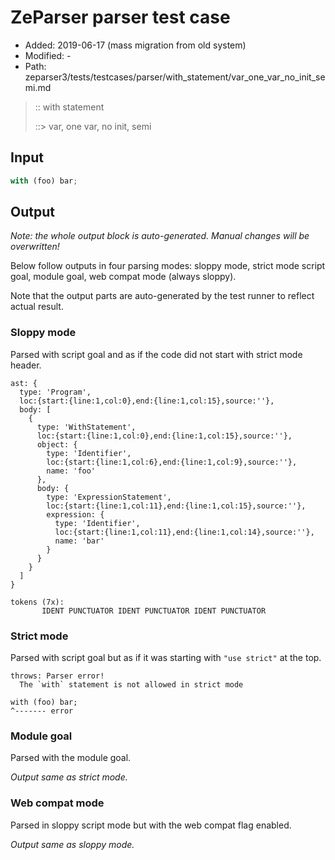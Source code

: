 # ZeParser parser test case

- Added: 2019-06-17 (mass migration from old system)
- Modified: -
- Path: zeparser3/tests/testcases/parser/with_statement/var_one_var_no_init_semi.md

> :: with statement
>
> ::> var, one var, no init, semi

## Input

`````js
with (foo) bar;
`````

## Output

_Note: the whole output block is auto-generated. Manual changes will be overwritten!_

Below follow outputs in four parsing modes: sloppy mode, strict mode script goal, module goal, web compat mode (always sloppy).

Note that the output parts are auto-generated by the test runner to reflect actual result.

### Sloppy mode

Parsed with script goal and as if the code did not start with strict mode header.

`````
ast: {
  type: 'Program',
  loc:{start:{line:1,col:0},end:{line:1,col:15},source:''},
  body: [
    {
      type: 'WithStatement',
      loc:{start:{line:1,col:0},end:{line:1,col:15},source:''},
      object: {
        type: 'Identifier',
        loc:{start:{line:1,col:6},end:{line:1,col:9},source:''},
        name: 'foo'
      },
      body: {
        type: 'ExpressionStatement',
        loc:{start:{line:1,col:11},end:{line:1,col:15},source:''},
        expression: {
          type: 'Identifier',
          loc:{start:{line:1,col:11},end:{line:1,col:14},source:''},
          name: 'bar'
        }
      }
    }
  ]
}

tokens (7x):
       IDENT PUNCTUATOR IDENT PUNCTUATOR IDENT PUNCTUATOR
`````

### Strict mode

Parsed with script goal but as if it was starting with `"use strict"` at the top.

`````
throws: Parser error!
  The `with` statement is not allowed in strict mode

with (foo) bar;
^------- error
`````


### Module goal

Parsed with the module goal.

_Output same as strict mode._

### Web compat mode

Parsed in sloppy script mode but with the web compat flag enabled.

_Output same as sloppy mode._
